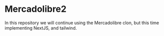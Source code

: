 # Mercadolibre2
In this repository we will continue using the Mercadolibre clon, but this time implementing NextJS, and tailwind.
